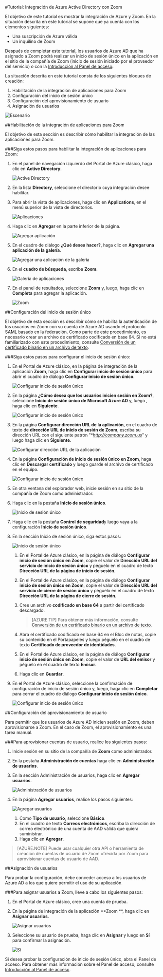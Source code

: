 <properties 
    pageTitle="Tutorial: Integración de Azure Active Directory con Zoom | Microsoft Azure" 
    description="Aprenda cómo usar Zoom con Azure Active Directory para habilitar el inicio de sesión único, el aprovisionamiento automatizado, etc." 
    services="active-directory" 
    authors="jeevansd"  
    documentationCenter="na" 
    manager="stevenpo"/>
<tags 
    ms.service="active-directory" 
    ms.devlang="na" 
    ms.topic="article" 
    ms.tgt_pltfrm="na" 
    ms.workload="identity" 
    ms.date="02/29/2016" 
    ms.author="jeedes" />

#Tutorial: Integración de Azure Active Directory con Zoom
  
El objetivo de este tutorial es mostrar la integración de Azure y Zoom. En la situación descrita en este tutorial se supone que ya cuenta con los elementos siguientes:

-   Una suscripción de Azure válida
-   Un inquilino de Zoom
  
Después de completar este tutorial, los usuarios de Azure AD que ha asignado a Zoom podrá realizar un inicio de sesión único en la aplicación en el sitio de la compañía de Zoom (inicio de sesión iniciado por el proveedor del servicio) o con la [Introducción al Panel de acceso](active-directory-saas-access-panel-introduction.md).
  
La situación descrita en este tutorial consta de los siguientes bloques de creación:

1.  Habilitación de la integración de aplicaciones para Zoom
2.  Configuración del inicio de sesión único
3.  Configuración del aprovisionamiento de usuario
4.  Asignación de usuarios

![Escenario](./media/active-directory-saas-zoom-tutorial/IC784693.png "Escenario")

##Habilitación de la integración de aplicaciones para Zoom
  
El objetivo de esta sección es describir cómo habilitar la integración de las aplicaciones para Zoom.

###Siga estos pasos para habilitar la integración de aplicaciones para Zoom:

1.  En el panel de navegación izquierdo del Portal de Azure clásico, haga clic en **Active Directory**.

    ![Active Directory](./media/active-directory-saas-zoom-tutorial/IC700993.png "Active Directory")

2.  En la lista **Directory**, seleccione el directorio cuya integración desee habilitar.

3.  Para abrir la vista de aplicaciones, haga clic en **Applications**, en el menú superior de la vista de directorios.

    ![Aplicaciones](./media/active-directory-saas-zoom-tutorial/IC700994.png "Aplicaciones")

4.  Haga clic en **Agregar** en la parte inferior de la página.

    ![Agregar aplicación](./media/active-directory-saas-zoom-tutorial/IC749321.png "Agregar aplicación")

5.  En el cuadro de diálogo **¿Qué desea hacer?**, haga clic en **Agregar una aplicación de la galería**.

    ![Agregar una aplicación de la galería](./media/active-directory-saas-zoom-tutorial/IC749322.png "Agregar una aplicación de la galería")

6.  En el **cuadro de búsqueda**, escriba **Zoom**.

    ![Galería de aplicaciones](./media/active-directory-saas-zoom-tutorial/IC784694.png "Galería de aplicaciones")

7.  En el panel de resultados, seleccione **Zoom** y, luego, haga clic en **Completa** para agregar la aplicación.

    ![Zoom](./media/active-directory-saas-zoom-tutorial/IC784695.png "Zoom")

##Configuración del inicio de sesión único
  
El objetivo de esta sección es describir cómo se habilita la autenticación de los usuarios en Zoom con su cuenta de Azure AD usando el protocolo SAML basado en la federación. Como parte de este procedimiento, es necesario crear un archivo de certificado codificado en base 64. Si no está familiarizado con este procedimiento, consulte [Conversión de un certificado binario en un archivo de texto](http://youtu.be/PlgrzUZ-Y1o).

###Siga estos pasos para configurar el inicio de sesión único:

1.  En el Portal de Azure clásico, en la página de integración de la aplicación **Zoom**, haga clic en **Configurar inicio de sesión único** para abrir el cuadro de diálogo **Configurar inicio de sesión único**.

    ![Configurar inicio de sesión único](./media/active-directory-saas-zoom-tutorial/IC784696.png "Configurar inicio de sesión único")

2.  En la página **¿Cómo desea que los usuarios inicien sesión en Zoom?**, seleccione **Inicio de sesión único de Microsoft Azure AD** y, luego , haga clic en **Siguiente**.

    ![Configurar inicio de sesión único](./media/active-directory-saas-zoom-tutorial/IC784697.png "Configurar inicio de sesión único")

3.  En la página **Configurar dirección URL de la aplicación**, en el cuadro de texto de **dirección URL de inicio de sesión de Zoom**, escriba su dirección URL con el siguiente patrón "**http://company.zoom.us*" y luego haga clic en **Siguiente**.

    ![Configurar dirección URL de la aplicación](./media/active-directory-saas-zoom-tutorial/IC784698.png "Configurar dirección URL de la aplicación")

4.  En la página **Configuración de inicio de sesión único en Zoom**, haga clic en **Descargar certificado** y luego guarde el archivo de certificado en el equipo.

    ![Configurar inicio de sesión único](./media/active-directory-saas-zoom-tutorial/IC784699.png "Configurar inicio de sesión único")

5.  En otra ventana del explorador web, inicie sesión en su sitio de la compañía de Zoom como administrador.

6.  Haga clic en la pestaña **Inicio de sesión único**.

    ![Inicio de sesión único](./media/active-directory-saas-zoom-tutorial/IC784700.png "Inicio de sesión único")

7.  Haga clic en la pestaña **Control de seguridad**y luego vaya a la configuración **Inicio de sesión único**.

8.  En la sección Inicio de sesión único, siga estos pasos:

    ![Inicio de sesión único](./media/active-directory-saas-zoom-tutorial/IC784701.png "Inicio de sesión único")

    1.  En el Portal de Azure clásico, en la página de diálogo **Configurar inicio de sesión único en Zoom**, copie el valor de **Dirección URL del servicio de inicio de sesión único** y péguelo en el cuadro de texto **Dirección URL de la página de inicio de sesión**.
    2.  En el Portal de Azure clásico, en la página de diálogo **Configurar inicio de sesión único en Zoom**, copie el valor de **Dirección URL del servicio de cierre de sesión único** y péguelo en el cuadro de texto **Dirección URL de la página de cierre de sesión**.
    3.  Cree un archivo **codificado en base 64** a partir del certificado descargado.  

        >[AZURE.TIP] Para obtener más información, consulte [Conversión de un certificado binario en un archivo de texto](http://youtu.be/PlgrzUZ-Y1o).

    4.  Abra el certificado codificado en base 64 en el Bloc de notas, copie su contenido en el Portapapeles y luego péguelo en el cuadro de texto **Certificado de proveedor de identidades**.
    5.  En el Portal de Azure clásico, en la página de diálogo **Configurar inicio de sesión único en Zoom**, copie el valor de **URL del emisor** y péguelo en el cuadro de texto **Emisor**.
    6.  Haga clic en **Guardar**.

9.  En el Portal de Azure clásico, seleccione la confirmación de configuración de inicio de sesión único y, luego, haga clic en **Completar** para cerrar el cuadro de diálogo **Configurar inicio de sesión único**.

    ![Configurar inicio de sesión único](./media/active-directory-saas-zoom-tutorial/IC784702.png "Configurar inicio de sesión único")

##Configuración del aprovisionamiento de usuario
  
Para permitir que los usuarios de Azure AD inicien sesión en Zoom, deben aprovisionarse a Zoom. En el caso de Zoom, el aprovisionamiento es una tarea manual.

###Para aprovisionar cuentas de usuario, realice los siguientes pasos:

1.  Inicie sesión en su sitio de la compañía de **Zoom** como administrador.

2.  En la pestaña **Administración de cuentas** haga clic en **Administración de usuarios**.

3.  En la sección Administración de usuarios, haga clic en **Agregar usuarios**.

    ![Administración de usuarios](./media/active-directory-saas-zoom-tutorial/IC784703.png "Administración de usuarios")

4.  En la página **Agregar usuarios**, realice los pasos siguientes:

    ![Agregar usuarios](./media/active-directory-saas-zoom-tutorial/IC784704.png "Agregar usuarios")

    1.  Como **Tipo de usuario**, seleccione **Básico**.
    2.  En el cuadro de texto **Correos electrónicos**, escriba la dirección de correo electrónico de una cuenta de AAD válida que quiera suministrar.
    3.  Haga clic en **Agregar**.

>[AZURE.NOTE] Puede usar cualquier otra API o herramienta de creación de cuentas de usuario de Zoom ofrecida por Zoom para aprovisionar cuentas de usuario de AAD.

##Asignación de usuarios
  
Para probar la configuración, debe conceder acceso a los usuarios de Azure AD a los que quiere permitir el uso de su aplicación.

###Para asignar usuarios a Zoom, lleve a cabo los siguientes pasos:

1.  En el Portal de Azure clásico, cree una cuenta de prueba.

2.  En la página de integración de la aplicación **Zoom **, haga clic en **Asignar usuarios**.

    ![Asignar usuarios](./media/active-directory-saas-zoom-tutorial/IC784705.png "Asignar usuarios")

3.  Seleccione su usuario de prueba, haga clic en **Asignar** y luego en **Sí** para confirmar la asignación.

    ![Sí](./media/active-directory-saas-zoom-tutorial/IC767830.png "Sí")
  
Si desea probar la configuración de inicio de sesión único, abra el Panel de acceso. Para obtener más información sobre el Panel de acceso, consulte [Introducción al Panel de acceso](active-directory-saas-access-panel-introduction.md).

<!---HONumber=AcomDC_0302_2016-->